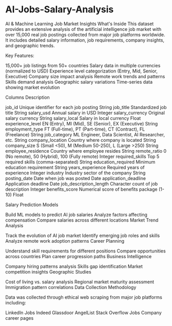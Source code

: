 # AI-Jobs-Salary-Analysis
AI &amp; Machine Learning Job Market Insights
What's Inside
This dataset provides an extensive analysis of the artificial intelligence job market with over 15,000 real job postings collected from major job platforms worldwide. It includes detailed salary information, job requirements, company insights, and geographic trends.

Key Features:

15,000+ job listings from 50+ countries
Salary data in multiple currencies (normalized to USD)
Experience level categorization (Entry, Mid, Senior, Executive)
Company size impact analysis
Remote work trends and patterns
Skills demand analysis
Geographic salary variations
Time-series data showing market evolution

Columns Description

job_id	Unique identifier for each job posting	String
job_title	Standardized job title	String
salary_usd	Annual salary in USD	Integer
salary_currency	Original salary currency	String
salary_local	Salary in local currency	Float
experience_level	EN (Entry), MI (Mid), SE (Senior), EX (Executive)	String
employment_type	FT (Full-time), PT (Part-time), CT (Contract), FL (Freelance)	String
job_category	ML Engineer, Data Scientist, AI Researcher, etc.	String
company_location	Country where company is located	String
company_size	S (Small <50), M (Medium 50-250), L (Large >250)	String
employee_residence	Country where employee resides	String
remote_ratio	0 (No remote), 50 (Hybrid), 100 (Fully remote)	Integer
required_skills	Top 5 required skills (comma-separated)	String
education_required	Minimum education requirement	String
years_experience	Required years of experience	Integer
industry	Industry sector of the company	String
posting_date	Date when job was posted	Date
application_deadline	Application deadline	Date
job_description_length	Character count of job description	Integer
benefits_score	Numerical score of benefits package (1-10)	Float

Salary Prediction Models

Build ML models to predict AI job salaries
Analyze factors affecting compensation
Compare salaries across different locations
Market Trend Analysis

Track the evolution of AI job market
Identify emerging job roles and skills
Analyze remote work adoption patterns
Career Planning

Understand skill requirements for different positions
Compare opportunities across countries
Plan career progression paths
Business Intelligence

Company hiring patterns analysis
Skills gap identification
Market competition insights
Geographic Studies

Cost of living vs. salary analysis
Regional market maturity assessment
Immigration pattern correlations
Data Collection Methodology

Data was collected through ethical web scraping from major job platforms including:

LinkedIn Jobs
Indeed
Glassdoor
AngelList
Stack Overflow Jobs
Company career pages
